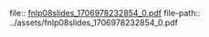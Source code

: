 file:: [fnlp08slides_1706978232854_0.pdf](../assets/fnlp08slides_1706978232854_0.pdf)
file-path:: ../assets/fnlp08slides_1706978232854_0.pdf
